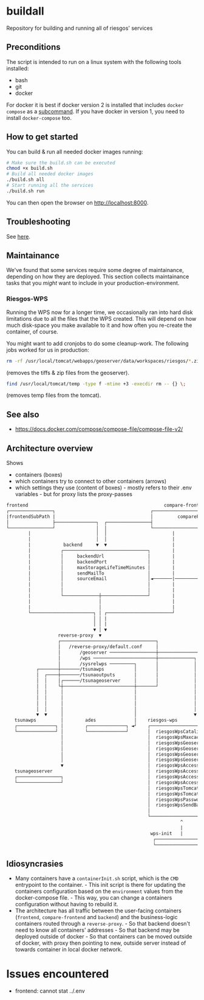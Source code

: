 # buildall
Repository for building and running all of riesgos' services


## Preconditions

The script is intended to run on a linux system with the following tools installed:
- bash
- git
- docker

For docker it is best if docker version 2 is installed that includes `docker compose`
as a [subcommand](https://docs.docker.com/compose/compose-file/compose-file-v2/).
If you have docker in version 1, you need to install `docker-compose` too.

## How to get started

You can build & run all needed docker images running:

```bash
# Make sure the build.sh can be executed
chmod +x build.sh
# Build all needed docker images
./build.sh all
# Start running all the services
./build.sh run
```

You can then open the browser on [http://localhost:8000](http://localhost:8000).

## Troubleshooting

See [here](./TROUBLESHOOTING.md).

## Maintainance
We've found that some services require some degree of maintainance, depending on how they are deployed. This section collects maintainance tasks that you *might* want to include in your production-environment.

### Riesgos-WPS
Running the WPS now for a longer time, we occasionally ran into hard disk limitations due to all the files that the WPS created. This will depend on how much disk-space you make available to it and how often you re-create the container, of course.

You might want to add cronjobs to do some cleanup-work. The following jobs worked for us in production:
```bash
rm -rf /usr/local/tomcat/webapps/geoserver/data/workspaces/riesgos/*.zip /usr/local/tomcat/webapps/geoserver/data/workspaces/riesgos/*.tif /usr/local/tomcat/webapps/geoserver/data/data/riesgos/*.zip /usr/local/tomcat/webapps/geoserver/data/data/riesgos/*.tif
```
(removes the tiffs & zip files from the geoserver).

```bash
find /usr/local/tomcat/temp -type f -mtime +3 -execdir rm -- {} \;
```
(removes temp files from the tomcat).


## See also

- https://docs.docker.com/compose/compose-file/compose-file-v2/




## Architecture overview

Shows 
- containers (boxes)
- which containers try to connect to other containers (arrows)
- which settings they use (content of boxes)
        - mostly refers to their .env variables
        - but for proxy lists the proxy-passes


```txt
frontend                                                  compare-frontend
┌────────────────┐                                   ┌────────────────────────────────┐
|frontendSubPath |                                   │         compareFrontendSubPath │
│                ├───────────────┐  ┌────────────────┤                                │
└────────────────┘               │  │                └────────────────────────────────┘
        |                        │  │                        |   
        |                        │  │                        |   
        |            backend     ▼  ▼                        |   
        |           ┌───────────────────────────────┐        |                   
        |           │     backendUrl                │        |                   
        |           │     backendPort               │        |                   
        |           │     maxStorageLifeTimeMinutes │        |               monitor   
        |           │     sendMailTo                │        |               ┌─────────────────────────┐ 
        |           │     sourceEmail               │◄───────|───────────────| testServiceEveryMinutes |
        |           │                               │        |               └─────────────────────────┘
        |           │                               │        |                   
        |           └─────────────┼─────────────────┘        |                   
        |                         │                          |   
        |                         │                          |   
        └───────────────────────┐ │ ┌────────────────────────┘   
                                │ │ |
                                │ │ |
                                ▼ │ ▼                                         Why use a proxy?
                   reverse-proxy  ▼                                           1. So that backend doesn't need to know all containers' addresses
                   ┌───────────────────────────────────┐                      2. So that backend may be deployed outside of docker
                   │   /reverse-proxy/default.conf     │                      3. So that containers can be moved outside of docker,
                   │       /geoserver ─────────────────┼────────────────┐        with proxy then pointing to new, outside server instead of towards
                   │       /wps ───────────────────────┼─────────────┐  │        container in local docker network.
                   │       /sysrelwps ─────────┐       │             │  │                                                                    
           ┌───────┼───────/tsunawps           │       │             │  │                                                                    
           │  ┌────┼───────/tsunaoutputs       │       │             │  │                                                                    
           │  │    │┌──────/tsunageoserver     │       │             │  │                                                                    
           │  │    └┼──────────────────────────┼───────┘             │  │                                                                    
           │  │     │                          │                     │  │                                                                    
           │  │     │                          │                     │  │                                                                    
           │  │     │                          │                     │  │   ..... all containers up to here should be available from outside ......
           │  │     │                          │                     │  │
           ▼  ▼     │                          │                     ▼  ▼
   tsunawps         │        ades              │    riesgos-wps                      
   ┌──────────────┐ │        ┌──────────────┐ ◄┘    ┌────────────────────────────────────────────────────────────────┐
   └──────────────┘ │        └──────────────┘       │  riesgosWpsCatalinaOpts                                        │
                    │                               │  riesgosWpsMaxcacheSizeMb                                      │
                    │                               │  riesgosWpsGeoserverAccessBaseUrl                              │
                    │                               │  riesgosWpsGeoserverSendBaseUrl                                │
                    │                               │  riesgosWpsGeoserverUsername                                   │
                    │                               │  riesgosWpsGeoserverPassword                                   │
                    ▼                               │  riesgosWpsAccessServerHost  ───────┐                          │
   tsunageoserver                                   │  riesgosWpsAccessServerPort         │                          │
   ┌────────────────┐                               │  riesgosWpsAccessServerProtocol     │how to access riesgos-wps │
   └────────────────┘                               │  riesgosWpsAccessServerPath  ───────┘from outside of docker    │
                                                    │  riesgosWpsTomcatUsername                                      │
                                                    │  riesgosWpsTomcatPassword                                      │
                                                    │  riesgosWpsPassword                                            │
                                                    │  riesgosWpsSendBaseUrl                                         │
                                                    │                                                                │
                                                    └────────────────────────────────────────────────────────────────┘
                                                                ^
                                                                |
                                                     wps-init   |
                                                      ┌────────────────┐ 
                                                      └────────────────┘


```


## Idiosyncrasies

- Many containers have a `containerInit.sh` script, which is the `CMD` entrypoint to the container. 
        - This init script is there for updating the containers configuration based on the `environment`  values from the docker-compose file. 
        - This way, you can change a containers configuration without having to rebuild it.
- The architecture has all traffic between the user-facing containers (`frontend`, `compare-frontend` and `backend`) and the business-logic containers routed through a `reverse-proxy`.
        - So that backend doesn't need to know all containers' addresses
        - So that backend may be deployed outside of docker
        - So that containers can be moved outside of docker, with proxy then pointing to new, outside server instead of towards container in local docker network.




# Issues encountered
- frontend: cannot stat ../.env
